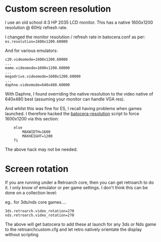 # Custom screen resolution

I use an old school 4:3 HP 2035 LCD monitor.  This has a native 1600x1200 resolution @ 60Hz refresh rate.  

I changed the monitor resolution / refresh rate in batocera.conf as per:
`es.resolution=1600x1200.60000`  

And for various emulators:  
```
c20.videomode=1600x1200.60000
...
mame.videomode=1600x1200.60000
...
megadrive.videomode=1600x1200.60000
...
daphne.videomode=640x480.60000
```  

With Daphne, I found overriding the native resolution to the video native of 640x480 best (assuming your monitor can handle VGA res).  

And whilst this was fine for ES, I recall having problems when games launched.  I therefore hacked the [batocera-resolution](https://github.com/DaveBullet1050/BatoceraHelpers/blob/main/usr/bin/batocera-resolution) script to force 1600x1200 via this section:
```
    else
        MAXWIDTH=1600
        MAXHEIGHT=1200
    fi
```
The above hack may not be needed.

# Screen rotation

If you are running under a Retroarch core, then you can get retroarch to do it. I only know of emulator or per game settings. I don't think this can be done on a collection level:  

eg.. for 3ds/nds core games....  
```
3ds.retroarch.video_rotation=270
nds.retroarch.video_rotation=270
```  
The above will get batocera to add these at launch for any 3ds or Nds game to the retroarchcustom.cfg and let retro natively orientate the display without scripting  
